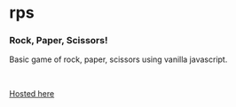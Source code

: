 # rps
### Rock, Paper, Scissors!
<p>Basic game of rock, paper, scissors using vanilla javascript.</p><br>

[Hosted here](https://calejc-rps.herokuapp.com/)
